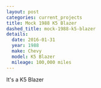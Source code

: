 ```yaml
---
layout: post
categories: current_projects
title: Mock 1988 K5 Blazer
dashed_title: mock-1988-k5-blazer
details:
  date: 2016-01-31
  year: 1988
  make: Chevy
  model: K5 Blazer
  mileage: 100,000 miles
---
```

It's a K5 Blazer